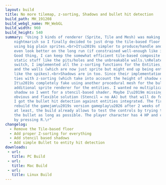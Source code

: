 ```yaml
---
layout: build
title: No more tilemap, z-sorting, Shadows and bullet hit detection
build_path: MH_191208
build_webgl_name: MH_WebGL
build_width: 960
build_height: 540
summary: "Using 3 kinds of renderer (Sprite, Tile and Mesh) was making the z-sorting
    nightmarish so I finally decided to just drop the tile-based floor in favor or
    using big plain sprites.<br>It\u2019s simpler to produce/handle and it might
    even look better on the long run (if constrained well-enough like in Isaac).\r
    Good thing, I can keep the somewhat efficient tile-based composite collider for
    static stuff like the pits/holes and the unbreakable walls.\nRelated to that
    switch, I implemented all the z-sorting functions for the Entities, the bullets
    and the walls (which are now just sprite but might end up being entities as well,
    like the spikes).<br>Shadows are in too. Since their implementation had close
    ties with z-sorting (which take into account the height of shadow casting things).
    It\u2019s completely fake using another procedural mesh for the bullets and an
    additional sprite renderer for the entities. I wanted no multiplicative / additive
    shadow so I went for a stencil-based shader. Maybe I\u2019m missing a much more
    obvious and flexible solution (Stencil = no AA) but that will do for now.<br>Finally,
    I got the bullet hit detection against entities integrated. The first step to
    rebuild the gamejam\u2019s version gameplay\u2026 after 2 weeks of work. :joy:<br>But
    at least, the build already allows to test the controls by trying to avoiding
    the bullet as long as possible. The player character has 4 HP and can \u201Cresurrect\u201D
    by pressing R.\r"
changelog:
  - Remove the Tile-based floor
  - Add proper Z-sorting for everything
  - Add stencil based shadows
  - Add simple Bullet to entity hit detection
downloads:
 - url: 
   title: PC Build
 - url: 
   title: Mac Build
 - url: 
   title: Linux Build
---
```

